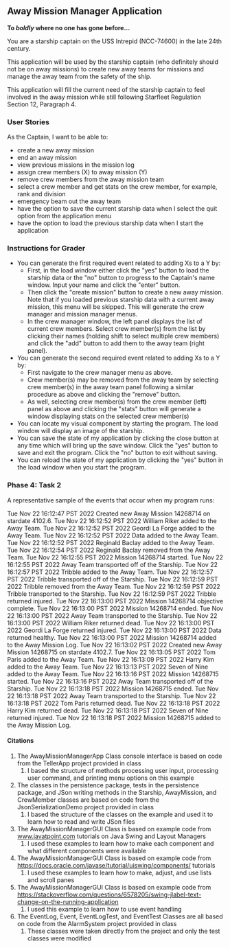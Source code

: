 ## Away Mission Manager Application

**To *boldly* where no one has gone before...**

You are a starship captain on the USS Intrepid (NCC-74600) in the late 24th century.

This application will be used by the starship captain (who definitely should not be on away missions) to create new
away teams for missions and manage the away team from the safety of the ship.

This application will fill the current need of the starship captain to feel involved in the away mission while still
following Starfleet Regulation Section 12, Paragraph 4.

### User Stories

As the Captain, I want to be able to:
- create a new away mission
- end an away mission
- view previous missions in the mission log
- assign crew members (X) to away mission (Y)
- remove crew members from the away mission team
- select a crew member and get stats on the crew member, for example, rank and division
- emergency beam out the away team 
- have the option to save the current starship data when I select the quit option from the application menu 
- have the option to load the previous starship data when I start the application

### Instructions for Grader

- You can generate the first required event related to adding Xs to a Y by:
  - First, in the load window either click the "yes" button to load the starship data or the "no" button to progress to
  the Captain's name window. Input your name and click the "enter" button.
  - Then click the "create mission" button to create a new away mission. Note that if you loaded previous starship data
  with a current away mission, this menu will be skipped. This will generate the crew manager and mission manager menus.
  - In the crew manager window, the left panel displays the list of current crew members. Select crew member(s) from 
  the list by clicking their names (holding shift to select multiple crew members) and click the "add" button to add 
  them to the away team (right panel).
- You can generate the second required event related to adding Xs to a Y by:
  - First navigate to the crew manager menu as above.
  - Crew member(s) may be removed from the away team by selecting crew member(s) in the away team panel following a
  similar procedure as above and clicking the "remove" button.
  - As well, selecting crew member(s) from the crew member (left) panel as above and clicking the "stats" button will
  generate a window displaying stats on the selected crew member(s)
- You can locate my visual component by starting the program. The load window will display an image of the starship.
- You can save the state of my application by clicking the close button at any time which will bring up the save window.
Click the "yes" button to save and exit the program. Click the "no" button to exit without saving.
- You can reload the state of my application by clicking the "yes" button in the load window when you start the program.

### Phase 4: Task 2
A representative sample of the events that occur when my program runs:

Tue Nov 22 16:12:47 PST 2022
Created new Away Mission 14268714 on stardate 4102.6.
Tue Nov 22 16:12:52 PST 2022
William Riker added to the Away Team.
Tue Nov 22 16:12:52 PST 2022
Geordi La Forge added to the Away Team.
Tue Nov 22 16:12:52 PST 2022
Data added to the Away Team.
Tue Nov 22 16:12:52 PST 2022
Reginald Baclay added to the Away Team.
Tue Nov 22 16:12:54 PST 2022
Reginald Baclay removed from the Away Team.
Tue Nov 22 16:12:55 PST 2022
Mission 14268714 started.
Tue Nov 22 16:12:55 PST 2022
Away Team transported off of the Starship.
Tue Nov 22 16:12:57 PST 2022
Tribble added to the Away Team.
Tue Nov 22 16:12:57 PST 2022
Tribble transported off of the Starship.
Tue Nov 22 16:12:59 PST 2022
Tribble removed from the Away Team.
Tue Nov 22 16:12:59 PST 2022
Tribble transported to the Starship.
Tue Nov 22 16:12:59 PST 2022
Tribble returned injured.
Tue Nov 22 16:13:00 PST 2022
Mission 14268714 objective complete.
Tue Nov 22 16:13:00 PST 2022
Mission 14268714 ended.
Tue Nov 22 16:13:00 PST 2022
Away Team transported to the Starship.
Tue Nov 22 16:13:00 PST 2022
William Riker returned dead.
Tue Nov 22 16:13:00 PST 2022
Geordi La Forge returned injured.
Tue Nov 22 16:13:00 PST 2022
Data returned healthy.
Tue Nov 22 16:13:00 PST 2022
Mission 14268714 added to the Away Mission Log.
Tue Nov 22 16:13:02 PST 2022
Created new Away Mission 14268715 on stardate 4102.7.
Tue Nov 22 16:13:05 PST 2022
Tom Paris added to the Away Team.
Tue Nov 22 16:13:09 PST 2022
Harry Kim added to the Away Team.
Tue Nov 22 16:13:13 PST 2022
Seven of Nine added to the Away Team.
Tue Nov 22 16:13:16 PST 2022
Mission 14268715 started.
Tue Nov 22 16:13:16 PST 2022
Away Team transported off of the Starship.
Tue Nov 22 16:13:18 PST 2022
Mission 14268715 ended.
Tue Nov 22 16:13:18 PST 2022
Away Team transported to the Starship.
Tue Nov 22 16:13:18 PST 2022
Tom Paris returned dead.
Tue Nov 22 16:13:18 PST 2022
Harry Kim returned dead.
Tue Nov 22 16:13:18 PST 2022
Seven of Nine returned injured.
Tue Nov 22 16:13:18 PST 2022
Mission 14268715 added to the Away Mission Log.

#### Citations
1. The AwayMissionManagerApp Class console interface is based on code from the TellerApp project provided in class 
   1. I based the structure of methods processing user input, processing user command, and printing menu options on this 
       example
2. The classes in the persistence package, tests in the persistence package, and JSon writing methods in the Starship, 
   AwayMission, and CrewMember classes are based on code from the JsonSerializationDemo project provided in class 
   1. I based the structure of the classes on the example and used it to learn how to read and write JSon files
3. The AwayMissionManagerGUI Class is based on example code from www.javatpoint.com tutorials on Java Swing and Layout 
Managers
   1. I used these examples to learn how to make each component and what different components were available
4. The AwayMissionManagerGUI Class is based on example code from https://docs.oracle.com/javase/tutorial/uiswing/components/
tutorials
   1. I used these examples to learn how to make, adjust, and use lists and scroll panes
5. The AwayMissionManagerGUI Class is based on example code from https://stackoverflow.com/questions/6578205/swing-jlabel-text-change-on-the-running-application
    1. I used this example to learn how to use event handling
6. The EventLog, Event, EventLogTest, and EventTest Classes are all based on code from the AlarmSystem project provided 
in class
   1. These classes were taken directly from the project and only the test classes were modified